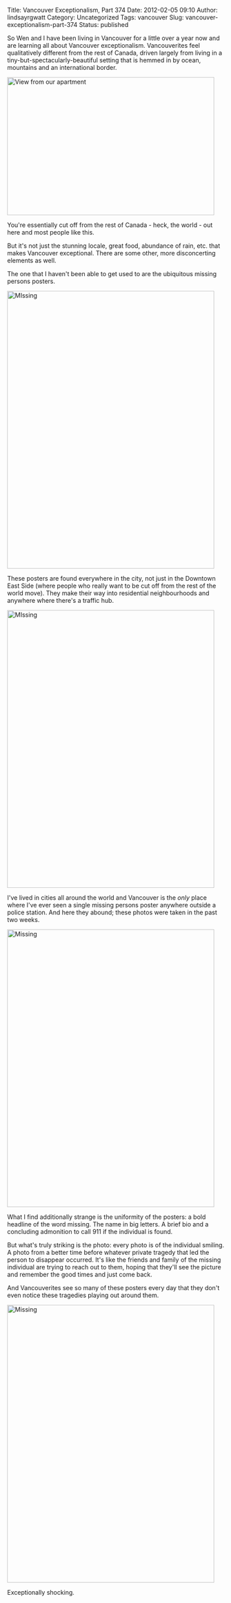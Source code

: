 Title: Vancouver Exceptionalism, Part 374
Date: 2012-02-05 09:10
Author: lindsayrgwatt
Category: Uncategorized
Tags: vancouver
Slug: vancouver-exceptionalism-part-374
Status: published

So Wen and I have been living in Vancouver for a little over a year now and are learning all about Vancouver exceptionalism. Vancouverites feel qualitatively different from the rest of Canada, driven largely from living in a tiny-but-spectacularly-beautiful setting that is hemmed in by ocean, mountains and an international border.

<img src="{static}/images/2012/02/IMG_9161.jpg" width="480" height="319" alt="View from our apartment" />

You're essentially cut off from the rest of Canada - heck, the world - out here and most people like this.

But it's not just the stunning locale, great food, abundance of rain, etc. that makes Vancouver exceptional. There are some other, more disconcerting elements as well.

The one that I haven't been able to get used to are the ubiquitous missing persons posters.

<img src="{static}/images/2012/02/IMG_4611.jpg" width="480" height="642" alt="MIssing" />

These posters are found everywhere in the city, not just in the Downtown East Side (where people who really want to be cut off from the rest of the world move). They make their way into residential neighbourhoods and anywhere where there's a traffic hub.

<img src="{static}/images/2012/02/IMG_45241.jpg" width="480" height="642" alt="MIssing" />

I've lived in cities all around the world and Vancouver is the *only* place where I've ever seen a single missing persons poster anywhere outside a police station. And here they abound; these photos were taken in the past two weeks.

<img src="{static}/images/2012/02/IMG_4513.jpg" width="480" height="642" alt="Missing" />

What I find additionally strange is the uniformity of the posters: a bold headline of the word missing. The name in big letters. A brief bio and a concluding admonition to call 911 if the individual is found.

But what's truly striking is the photo: every photo is of the individual smiling. A photo from a better time before whatever private tragedy that led the person to disappear occurred. It's like the friends and family of the missing individual are trying to reach out to them, hoping that they'll see the picture and remember the good times and just come back.

And Vancouverites see so many of these posters every day that they don't even notice these tragedies playing out around them.

<img src="{static}/images/2012/02/IMG_45111.jpg" width="480" height="642" alt="Missing" />

Exceptionally shocking.
